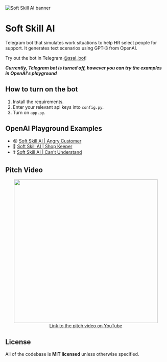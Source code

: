 ![Soft Skill AI banner](https://nomomon.github.io//images/softskillai-preview.jpeg)
# Soft Skill AI
Telegram bot that simulates work situations to help HR select people for support. It generates text scenarios using GPT-3 from OpenAI.

Try out the bot in Telegram [@ssai_bot](https://t.me/ssai_bot)!

_**Currently, Telegram bot is turned off, however you can try the examples in OpenAI's playground**_

## How to turn on the bot
1. Install the requirements.
2. Enter your relevant api keys into `config.py`.
3. Turn on `app.py`.

## OpenAI Playground Examples
- :rage: [Soft Skill AI | Angry Customer](https://beta.openai.com/playground/p/31HUmVTFluAK9dxwADjvJNRG?model=davinci)
- :broccoli: [Soft Skill AI | Shop Keeper](https://beta.openai.com/playground/p/bcZCOaUUXe7o64pCs0uPBi6X?model=davinci)
- :question: [Soft Skill AI | Can't Understand](https://beta.openai.com/playground/p/hE04QHIviwoLt7v6XptKFscJ?model=davinci)

## Pitch Video

<p align="center">
  <a href="https://www.youtube.com/embed/RhdQjmgWrCo">
    <img width="450" src="https://i.ytimg.com/vi/RhdQjmgWrCo/maxresdefault.jpg"/>
    <br>
    Link to the pitch video on YouTube
  </a>
<p>

## License
All of the codebase is **MIT licensed** unless otherwise specified.

